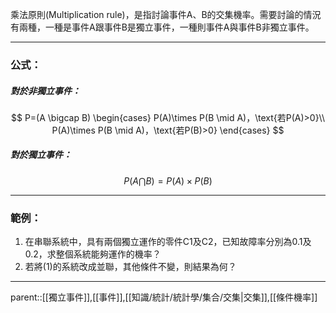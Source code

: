 乘法原則(Multiplication rule)，是指討論事件A、B的交集機率。需要討論的情況有兩種，一種是事件A跟事件B是獨立事件，一種則事件A與事件B非獨立事件。
- - -
### 公式：
##### 對於非獨立事件：
$$
P=(A \bigcap B)
\begin{cases}
P(A)\times P(B \mid A)，\text{若P(A)>0}\\
P(A)\times P(B \mid A)，\text{若P(B)>0}
\end{cases}
$$
##### 對於獨立事件：
$$P(A \bigcap B)=P(A) \times P(B)$$
- - -
### 範例：
1. 在串聯系統中，具有兩個獨立運作的零件C1及C2，已知故障率分別為0.1及0.2，求整個系統能夠運作的機率？
2. 若將(1)的系統改成並聯，其他條件不變，則結果為何？



- - -
parent::[[獨立事件]],[[事件]],[[知識/統計/統計學/集合/交集|交集]],[[條件機率]]